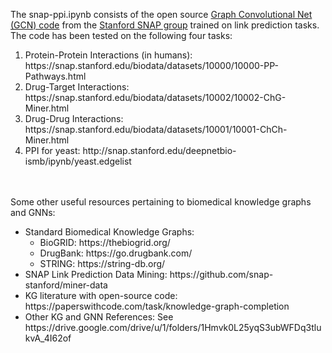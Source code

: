 The snap-ppi.ipynb consists of the open source [Graph Convolutional Net (GCN) code](http://snap.stanford.edu/deepnetbio-ismb/ipynb/Graph+Convolutional+Prediction+of+Protein+Interactions+in+Yeast.html) from the [Stanford SNAP group](https://snap.stanford.edu/)  trained on link prediction tasks. The code has been tested on the following four tasks:

<ol>
<li>Protein-Protein Interactions (in humans): https://snap.stanford.edu/biodata/datasets/10000/10000-PP-Pathways.html</li>
<li>Drug-Target Interactions: https://snap.stanford.edu/biodata/datasets/10002/10002-ChG-Miner.html</li>
<li>Drug-Drug Interactions: https://snap.stanford.edu/biodata/datasets/10001/10001-ChCh-Miner.html</li>
<li>PPI for yeast: http://snap.stanford.edu/deepnetbio-ismb/ipynb/yeast.edgelist</li>
</ol> 


<br>
<br>
Some other useful resources pertaining to biomedical knowledge graphs and GNNs:

<ul>
<li> Standard Biomedical Knowledge Graphs:
<ul>
<li> BioGRID: https://thebiogrid.org/</li>
<li> DrugBank: https://go.drugbank.com/</li>
<li> STRING: https://string-db.org/</li>
</ul>
</li>
<li> SNAP Link Prediction Data Mining: https://github.com/snap-stanford/miner-data</li>
<li> KG literature with open-source code: https://paperswithcode.com/task/knowledge-graph-completion</li>
<li> Other KG and GNN References: See https://drive.google.com/drive/u/1/folders/1Hmvk0L25yqS3ubWFDq3tlukvA_4I62of</li>
</ul>